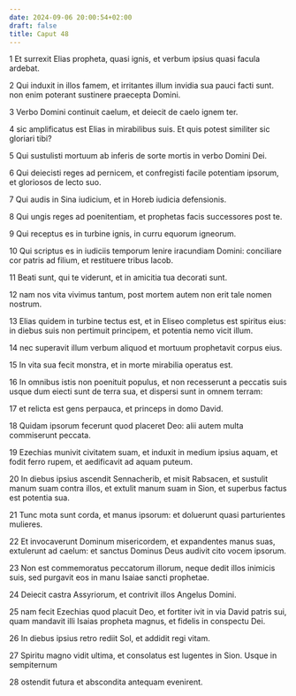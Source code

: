 ```yaml
---
date: 2024-09-06 20:00:54+02:00
draft: false
title: Caput 48
---
```





1 Et surrexit Elias propheta, quasi ignis, et verbum ipsius quasi facula ardebat.

2 Qui induxit in illos famem, et irritantes illum invidia sua pauci facti sunt. non enim poterant sustinere praecepta Domini.

3 Verbo Domini continuit caelum, et deiecit de caelo ignem ter.

4 sic amplificatus est Elias in mirabilibus suis. Et quis potest similiter sic gloriari tibi?

5 Qui sustulisti mortuum ab inferis de sorte mortis in verbo Domini Dei.

6 Qui deiecisti reges ad pernicem, et confregisti facile potentiam ipsorum, et gloriosos de lecto suo.

7 Qui audis in Sina iudicium, et in Horeb iudicia defensionis.

8 Qui ungis reges ad poenitentiam, et prophetas facis successores post te.

9 Qui receptus es in turbine ignis, in curru equorum igneorum.

10 Qui scriptus es in iudiciis temporum lenire iracundiam Domini: conciliare cor patris ad filium, et restituere tribus Iacob.

11 Beati sunt, qui te viderunt, et in amicitia tua decorati sunt.

12 nam nos vita vivimus tantum, post mortem autem non erit tale nomen nostrum.

13 Elias quidem in turbine tectus est, et in Eliseo completus est spiritus eius: in diebus suis non pertimuit principem, et potentia nemo vicit illum.

14 nec superavit illum verbum aliquod et mortuum prophetavit corpus eius.

15 In vita sua fecit monstra, et in morte mirabilia operatus est.

16 In omnibus istis non poenituit populus, et non recesserunt a peccatis suis usque dum eiecti sunt de terra sua, et dispersi sunt in omnem terram:

17 et relicta est gens perpauca, et princeps in domo David.

18 Quidam ipsorum fecerunt quod placeret Deo: alii autem multa commiserunt peccata.

19 Ezechias munivit civitatem suam, et induxit in medium ipsius aquam, et fodit ferro rupem, et aedificavit ad aquam puteum.

20 In diebus ipsius ascendit Sennacherib, et misit Rabsacen, et sustulit manum suam contra illos, et extulit manum suam in Sion, et superbus factus est potentia sua.

21 Tunc mota sunt corda, et manus ipsorum: et doluerunt quasi parturientes mulieres.

22 Et invocaverunt Dominum misericordem, et expandentes manus suas, extulerunt ad caelum: et sanctus Dominus Deus audivit cito vocem ipsorum.

23 Non est commemoratus peccatorum illorum, neque dedit illos inimicis suis, sed purgavit eos in manu Isaiae sancti prophetae.

24 Deiecit castra Assyriorum, et contrivit illos Angelus Domini.

25 nam fecit Ezechias quod placuit Deo, et fortiter ivit in via David patris sui, quam mandavit illi Isaias propheta magnus, et fidelis in conspectu Dei.

26 In diebus ipsius retro rediit Sol, et addidit regi vitam.

27 Spiritu magno vidit ultima, et consolatus est lugentes in Sion. Usque in sempiternum

28 ostendit futura et abscondita antequam evenirent.

